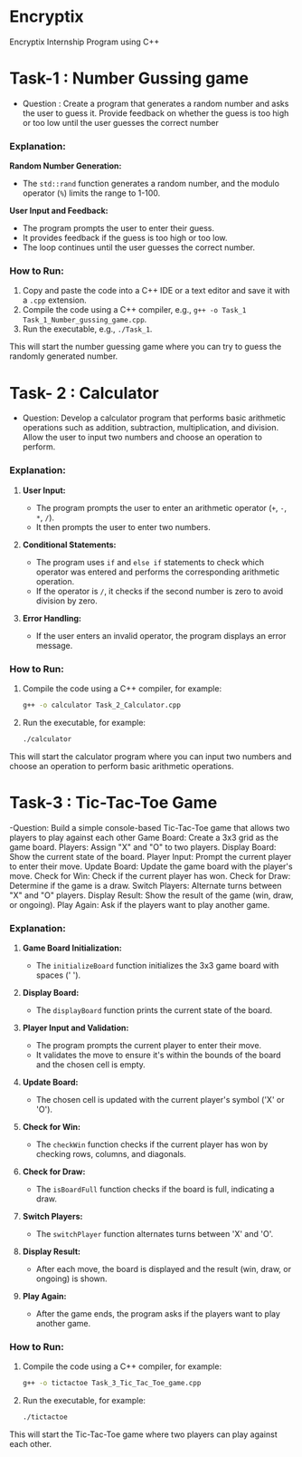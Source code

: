 # Encryptix
 Encryptix Internship Program using C++

# Task-1 : Number Gussing game
- Question : Create a program that generates a random number and asks the user to guess it. Provide feedback on whether the guess is too high or too low until the user guesses the correct number 
### Explanation:
**Random Number Generation:**
   - The `std::rand` function generates a random number, and the modulo operator (`%`) limits the range to 1-100.

**User Input and Feedback:**
   - The program prompts the user to enter their guess.
   - It provides feedback if the guess is too high or too low.
   - The loop continues until the user guesses the correct number.

### How to Run:
1. Copy and paste the code into a C++ IDE or a text editor and save it with a `.cpp` extension.
2. Compile the code using a C++ compiler, e.g., `g++ -o Task_1 Task_1_Number_gussing_game.cpp`.
3. Run the executable, e.g., `./Task_1`.

This will start the number guessing game where you can try to guess the randomly generated number.

# Task- 2 : Calculator
- Question: Develop a calculator program that performs basic arithmetic operations such as addition, subtraction, multiplication, and division. Allow the user to input two numbers and choose an operation to perform.

### Explanation:
1. **User Input:**
   - The program prompts the user to enter an arithmetic operator (`+`, `-`, `*`, `/`).
   - It then prompts the user to enter two numbers.

2. **Conditional Statements:**
   - The program uses `if` and `else if` statements to check which operator was entered and performs the corresponding arithmetic operation.
   - If the operator is `/`, it checks if the second number is zero to avoid division by zero.

3. **Error Handling:**
   - If the user enters an invalid operator, the program displays an error message.

### How to Run:
1. Compile the code using a C++ compiler, for example:
   ```sh
   g++ -o calculator Task_2_Calculator.cpp
   ```
2. Run the executable, for example:
   ```sh
   ./calculator
   ```

This will start the calculator program where you can input two numbers and choose an operation to perform basic arithmetic operations.

# Task-3 : Tic-Tac-Toe Game
-Question: Build a simple console-based Tic-Tac-Toe game that allows two players to play against each other
 Game Board: Create a 3x3 grid as the game board. 
 Players: Assign "X" and "O" to two players. 
 Display Board: Show the current state of the board. 
 Player Input: Prompt the current player to enter their move. 
 Update Board: Update the game board with the player's move. 
 Check for Win: Check if the current player has won. 
 Check for Draw: Determine if the game is a draw. 
 Switch Players: Alternate turns between "X" and "O" players. 
 Display Result: Show the result of the game (win, draw, or ongoing). 
 Play Again: Ask if the players want to play another game.

### Explanation:
1. **Game Board Initialization:**
   - The `initializeBoard` function initializes the 3x3 game board with spaces (' ').

2. **Display Board:**
   - The `displayBoard` function prints the current state of the board.

3. **Player Input and Validation:**
   - The program prompts the current player to enter their move.
   - It validates the move to ensure it's within the bounds of the board and the chosen cell is empty.

4. **Update Board:**
   - The chosen cell is updated with the current player's symbol ('X' or 'O').

5. **Check for Win:**
   - The `checkWin` function checks if the current player has won by checking rows, columns, and diagonals.

6. **Check for Draw:**
   - The `isBoardFull` function checks if the board is full, indicating a draw.

7. **Switch Players:**
   - The `switchPlayer` function alternates turns between 'X' and 'O'.

8. **Display Result:**
   - After each move, the board is displayed and the result (win, draw, or ongoing) is shown.

9. **Play Again:**
   - After the game ends, the program asks if the players want to play another game.

### How to Run:
1. Compile the code using a C++ compiler, for example:
   ```sh
   g++ -o tictactoe Task_3_Tic_Tac_Toe_game.cpp
   ```
2. Run the executable, for example:
   ```sh
   ./tictactoe
   ```

This will start the Tic-Tac-Toe game where two players can play against each other.
